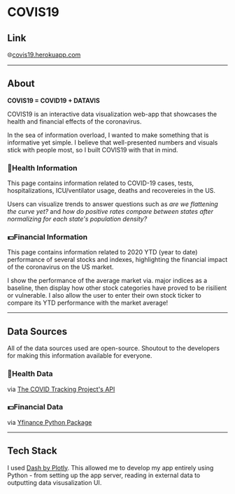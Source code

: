# COVIS19

## Link
🌐[covis19.herokuapp.com](https://covis19.herokuapp.com)

---

## About
**COVIS19 = COVID19 + DATAVIS**

COVIS19 is an interactive data visualization web-app that showcases the health and financial effects of the coronavirus.

In the sea of information overload, I wanted to make something that is informative yet simple. I believe that well-presented numbers and visuals stick with people most, so I built COVIS19 with that in mind.

### 💊Health Information

This page contains information related to COVID-19 cases, tests, hospitalizations, ICU/ventilator usage, deaths and recovereies in the US. 

Users can visualize trends to answer questions such as *are we flattening the curve yet?* and *how do positive rates compare between states after normalizing for each state's population density?*

### 💵Financial Information

This page contains information related to 2020 YTD (year to date) performance of several stocks and indexes, highlighting the financial impact of the coronavirus on the US market. 

I show the performance of the average market via. major indices as a baseline, then display how other stock categories have proved to be risilient or vulnerable. I also allow the user to enter their own stock ticker to compare its YTD performance with the market average!

---
## Data Sources
All of the data sources used are open-source. Shoutout to the developers for making this information available for everyone.

### 💊Health Data
via [The COVID Tracking Project's API](https://covidtracking.com/api)

### 💵Financial Data
via [Yfinance Python Package](https://github.com/ranaroussi/yfinance)

---

## Tech Stack
I used [Dash by Plotly](https://plotly.com/dash/). This allowed me to develop my app entirely using Python - from setting up the app server, reading in external data to outputting data visusalization UI.